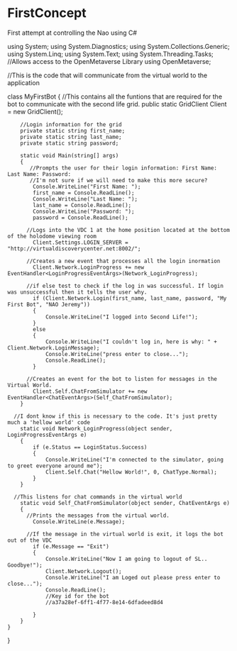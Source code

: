 FirstConcept
============

First attempt at controlling the Nao using C#

using System;
using System.Diagnostics;
using System.Collections.Generic;
using System.Linq;
using System.Text;
using System.Threading.Tasks;
//Allows access to the OpenMetaverse Library
using OpenMetaverse;

//This is the code that will communicate from the virtual world to the application

class MyFirstBot
    {
        //This contains all the funtions that are required for the bot to communicate with the second life grid.
        public static GridClient Client = new GridClient();

        //Login information for the grid
        private static string first_name;
        private static string last_name;
        private static string password;

        static void Main(string[] args)
        {
           //Prompts the user for their login information: First Name: Last Name: Password:
           //I'm not sure if we will need to make this more secure?
            Console.WriteLine("First Name: ");
            first_name = Console.ReadLine();
            Console.WriteLine("Last Name: ");
            last_name = Console.ReadLine();
            Console.WriteLine("Password: ");
            password = Console.ReadLine();

          //Logs into the VDC 1 at the home position located at the bottom of the holodome viewing room
            Client.Settings.LOGIN_SERVER = "http://virtualdiscoverycenter.net:8002/";
            
          //Creates a new event that processes all the login inormation
            Client.Network.LoginProgress += new EventHandler<LoginProgressEventArgs>(Network_LoginProgress);
            
          //if else test to check if the log in was successful. If login was unsuccessful then it tells the user why.
            if (Client.Network.Login(first_name, last_name, password, "My First Bot", "NAO Jeremy"))
            {
                Console.WriteLine("I logged into Second Life!");
            }
            else
            {
                Console.WriteLine("I couldn't log in, here is why: " + Client.Network.LoginMessage);
                Console.WriteLine("press enter to close...");
                Console.ReadLine();
            }
            
          //Creates an event for the bot to listen for messages in the Virtual World. 
            Client.Self.ChatFromSimulator += new EventHandler<ChatEventArgs>(Self_ChatFromSimulator);
        }

      //I dont know if this is necessary to the code. It's just pretty much a 'hellow world' code
        static void Network_LoginProgress(object sender, LoginProgressEventArgs e)
        {
            if (e.Status == LoginStatus.Success)
            {
                Console.WriteLine("I'm connected to the simulator, going to greet everyone around me");
                Client.Self.Chat("Hellow World!", 0, ChatType.Normal);
            }
        }
      
      //This listens for chat commands in the virtual world
        static void Self_ChatFromSimulator(object sender, ChatEventArgs e)
        {
          //Prints the messages from the virtual world.
            Console.WriteLine(e.Message);
            
          //If the message in the virtual world is exit, it logs the bot out of the VDC
            if (e.Message == "Exit")
            {
                Console.WriteLine("Now I am going to logout of SL.. Goodbye!");
                Client.Network.Logout();
                Console.WriteLine("I am Loged out please press enter to close...");
                Console.ReadLine();
                //Key id for the bot
                //a37a28ef-6ff1-4f77-8e14-6dfadeed8d4

            }
        }
    }
}

